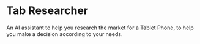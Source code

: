 # Tab Researcher
An AI assistant to help you research the market for a Tablet Phone, to help you make a decision according to your needs.

